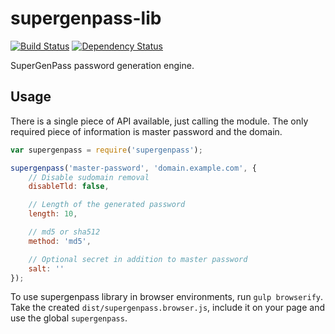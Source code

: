 # supergenpass-lib

[![Build Status](https://secure.travis-ci.org/chriszarate/supergenpass-lib.svg?branch=master)](http://travis-ci.org/chriszarate/supergenpass-lib)
[![Dependency Status](https://gemnasium.com/chriszarate/supergenpass-lib.svg)](https://gemnasium.com/chriszarate/supergenpass-lib)

SuperGenPass password generation engine.

## Usage

There is a single piece of API available, just calling the module.
The only required piece of information is master password and the domain.

```javascript
var supergenpass = require('supergenpass');

supergenpass('master-password', 'domain.example.com', {
    // Disable sudomain removal
    disableTld: false,

    // Length of the generated password
    length: 10,

    // md5 or sha512
    method: 'md5',

    // Optional secret in addition to master password
    salt: ''
});
```

To use supergenpass library in browser environments, run `gulp browserify`.
Take the created `dist/supergenpass.browser.js`, include it on your page and use the global `supergenpass`.
